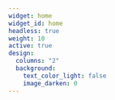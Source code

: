 ```yaml
---
widget: home
widget_id: home
headless: true
weight: 10
active: true
design:
  columns: "2"
  background:
    text_color_light: false
    image_darken: 0
---
```

